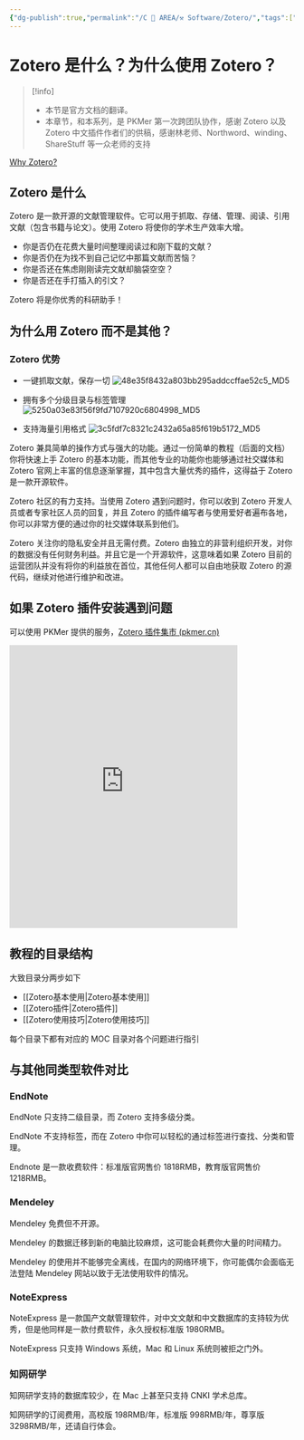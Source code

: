 ```yaml
---
{"dg-publish":true,"permalink":"/C 📔 AREA/⚒️ Software/Zotero/","tags":["software"],"noteIcon":"1","created":"2024-09-24T22:57:44.000+08:00","updated":"2024-11-14T21:58:58.432+08:00"}
---
```



# Zotero 是什么？为什么使用 Zotero？

> [!info]
> - 本节是官方文档的翻译。
> - 本章节，和本系列，是 PKMer 第一次跨团队协作，感谢 Zotero 以及 Zotero 中文插件作者们的供稿，感谢林老师、Northword、winding、ShareStuff 等一众老师的支持

[Why Zotero?](https://www.zotero.org/why)

## Zotero 是什么

Zotero 是一款开源的文献管理软件。它可以用于抓取、存储、管理、阅读、引用文献（包含书籍与论文）。使用 Zotero 将使你的学术生产效率大增。

- 你是否仍在花费大量时间整理阅读过和刚下载的文献？
- 你是否仍在为找不到自己记忆中那篇文献而苦恼？
- 你是否还在焦虑刚刚读完文献却脑袋空空？
- 你是否还在手打插入的引文？

Zotero 将是你优秀的科研助手！

## 为什么用 Zotero 而不是其他？

### Zotero 优势

- 一键抓取文献，保存一切
  ![48e35f8432a803bb295addccffae52c5_MD5](https://cdn.pkmer.cn/images/202308171552236.png!pkmer)

- 拥有多个分级目录与标签管理
  ![5250a03e83f56f9fd7107920c6804998_MD5](https://cdn.pkmer.cn/images/202308171552238.png!pkmer)
- 支持海量引用格式
  ![3c5fdf7c8321c2432a65a85f619b5172_MD5](https://cdn.pkmer.cn/images/202308171552239.png!pkmer)

Zotero 兼具简单的操作方式与强大的功能。通过一份简单的教程（后面的文档）你将快速上手 Zotero 的基本功能，而其他专业的功能你也能够通过社交媒体和 Zotero 官网上丰富的信息逐渐掌握，其中包含大量优秀的插件，这得益于 Zotero 是一款开源软件。

Zotero 社区的有力支持。当使用 Zotero 遇到问题时，你可以收到 Zotero 开发人员或者专家社区人员的回复，并且 Zotero 的插件编写者与使用爱好者遍布各地，你可以非常方便的通过你的社交媒体联系到他们。

Zotero 关注你的隐私安全并且无需付费。Zotero 由独立的非营利组织开发，对你的数据没有任何财务利益。并且它是一个开源软件，这意味着如果 Zotero 目前的运营团队并没有将你的利益放在首位，其他任何人都可以自由地获取 Zotero 的源代码，继续对他进行维护和改进。

## 如果 Zotero 插件安装遇到问题

可以使用 PKMer 提供的服务，[Zotero 插件集市 (pkmer.cn)](https://pkmer.cn/products/zotero/zoteroMarket/)

<iframe src="https://player.bilibili.com/player.html?aid=405216834&bvid=BV1tG411Z7Ny&cid=1245825970&page=1&autoplay=false" scrolling="no" border="0" frameborder="no" framespacing="0" allowfullscreen="true" width="80%" height="500"> </iframe>

## 教程的目录结构

大致目录分两步如下

- [[Zotero基本使用\|Zotero基本使用]]
- [[Zotero插件\|Zotero插件]]
- [[Zotero使用技巧\|Zotero使用技巧]]

每个目录下都有对应的 MOC 目录对各个问题进行指引

## 与其他同类型软件对比

### EndNote

EndNote 只支持二级目录，而 Zotero 支持多级分类。

EndNote 不支持标签，而在 Zotero 中你可以轻松的通过标签进行查找、分类和管理。

Endnote 是一款收费软件：标准版官网售价 1818RMB，教育版官网售价 1218RMB。

### Mendeley

Mendeley 免费但不开源。

Mendeley 的数据迁移到新的电脑比较麻烦，这可能会耗费你大量的时间精力。

Mendeley 的使用并不能够完全离线，在国内的网络环境下，你可能偶尔会面临无法登陆 Mendeley 网站以致于无法使用软件的情况。

### NoteExpress

NoteExpress 是一款国产文献管理软件，对中文文献和中文数据库的支持较为优秀，但是他同样是一款付费软件，永久授权标准版 1980RMB。

NoteExpress 只支持 Windows 系统，Mac 和 Linux 系统则被拒之门外。

### 知网研学

知网研学支持的数据库较少，在 Mac 上甚至只支持 CNKI 学术总库。

知网研学的订阅费用，高校版 198RMB/年，标准版 998RMB/年，尊享版 3298RMB/年，还请自行体会。
